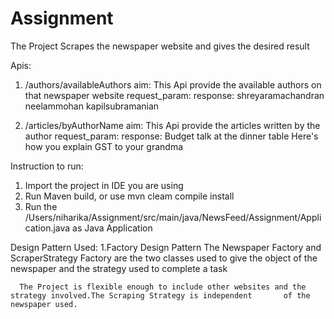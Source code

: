 # Assignment


The Project Scrapes the newspaper website and gives the desired result

Apis:
1. <host>/authors/availableAuthors
      aim: This Api provide the available authors on that newspaper website
      request_param: <Newspaper String>
      response:
            <Set>
                <item>shreyaramachandran</item>
                <item>neelammohan</item>
                <item>kapilsubramanian</item>
            </Set>

  2. <host>/articles/byAuthorName
        aim: This Api provide the articles written by the author
        request_param: <Author name String>
        response:
            <Set>
              <item>Budget talk at the dinner table</item>
              <item>Here's how you explain GST to your grandma</item>
            </Set>
      
      
      
      
 Instruction to run:
 1. Import the project in IDE you are using
 2. Run Maven build, or use mvn cleam compile install
 3. Run the /Users/niharika/Assignment/src/main/java/NewsFeed/Assignment/Application.java as Java Application
 
 
 
 Design Pattern Used:
      1.Factory Design Pattern
      The Newspaper Factory and ScraperStrategy Factory are the two classes used to give the object of the newspaper and the         strategy used to complete a task
      
      The Project is flexible enough to include other websites and the strategy involved.The Scraping Strategy is independent       of the newspaper used.
  
  
  

  
  

